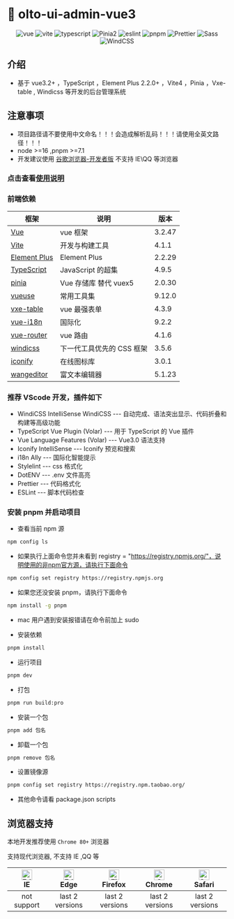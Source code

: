 # 🌈 olto-ui-admin-vue3 #

<p style="text-align: center">
    <img src="https://img.shields.io/badge/-Vue3.2-34495e?logo=vue.j" alt="vue" />
    <img src="https://img.shields.io/badge/-Vite4-646cff?logo=vite&logoColor=white" alt="vite" />
    <img src="https://img.shields.io/badge/-TypeScript4.9-blue?logo=typescript&logoColor=white" alt="typescript" />
    <img src="https://img.shields.io/badge/-Pinia2-yellow?logo=picpay&logoColor=white" alt="Pinia2" />
    <img src="https://img.shields.io/badge/-ESLint-4b32c3?logo=eslint&logoColor=white" alt="eslint" />
    <img src="https://img.shields.io/badge/-pnpm7-F69220?logo=pnpm&logoColor=white" alt="pnpm" />
    <img src="https://img.shields.io/badge/-Prettier-ef9421?logo=Prettier&logoColor=white" alt="Prettier">
    <img src="https://img.shields.io/badge/-Sass-1D365D?logo=Sass&logoColor=white" alt="Sass">
    <img src="https://img.shields.io/badge/-Wind%20CSS-06B6D4?logo=Tailwind%20CSS&logoColor=white" alt="WindCSS">
</p>

## 介绍

- 基于 vue3.2+ ，TypeScript ，Element Plus 2.2.0+ ，Vite4 ，Pinia ，Vxe-table , Windicss 等开发的后台管理系统

## 注意事项

- 项目路径请不要使用中文命名！！！会造成解析乱码！！！请使用全英文路径！！！
- node >=16  ,pnpm >=7.1
- 开发建议使用 [谷歌浏览器-开发者版](https://www.google.cn/intl/zh-CN/chrome/dev/) 不支持 IE\QQ 等浏览器

### 点击查看[使用说明](./use.md)

### 前端依赖

| 框架 | 说明 | 版本     |
| --- | --- |--------|
| [Vue](https://staging-cn.vuejs.org/) | vue 框架 | 3.2.47 |
| [Vite](https://cn.vitejs.dev//) | 开发与构建工具 | 4.1.1  |
| [Element Plus](https://element-plus.org/zh-CN/) | Element Plus | 2.2.29 |
| [TypeScript](https://www.typescriptlang.org/docs/) | JavaScript 的超集 | 4.9.5 |
| [pinia](https://pinia.vuejs.org/) | Vue 存储库 替代 vuex5 | 2.0.30 |
| [vueuse](https://vueuse.org/) | 常用工具集 | 9.12.0  |
| [vxe-table](https://vxetable.cn/) | vue 最强表单 | 4.3.9  |
| [vue-i18n](https://kazupon.github.io/vue-i18n/zh/introduction.html/) | 国际化 | 9.2.2  |
| [vue-router](https://router.vuejs.org/) | vue 路由 | 4.1.6  |
| [windicss](https://cn.windicss.org/) | 下一代工具优先的 CSS 框架 | 3.5.6  |
| [iconify](https://icon-sets.iconify.design/) | 在线图标库 | 3.0.1  |
| [wangeditor](https://www.wangeditor.com/) | 富文本编辑器 | 5.1.23 |

### 推荐 VScode 开发，插件如下

- WindiCSS IntelliSense WindiCSS --- 自动完成、语法突出显示、代码折叠和构建等高级功能
- TypeScript Vue Plugin (Volar) --- 用于 TypeScript 的 Vue 插件
- Vue Language Features (Volar) --- Vue3.0 语法支持
- Iconify IntelliSense --- Iconify 预览和搜索
- i18n Ally --- 国际化智能提示
- Stylelint --- css 格式化
- DotENV --- .env 文件高亮
- Prettier --- 代码格式化
- ESLint --- 脚本代码检查

### 安装 pnpm 并启动项目

- 查看当前 npm 源

```bash
npm config ls
```

- 如果执行上面命令您并未看到 registry = "https://registry.npmjs.org/"，说明使用的非npm官方源，请执行下面命令

```bash
npm config set registry https://registry.npmjs.org
```

- 如果您还没安装 pnpm，请执行下面命令

```bash
npm install -g pnpm
```

- mac 用户遇到安装报错请在命令前加上 sudo

- 安装依赖

```bash
pnpm install
```

- 运行项目

```bash
pnpm dev
```

- 打包

```bash
pnpm run build:pro
```

- 安装一个包

```bash
pnpm add 包名
```

- 卸载一个包

```bash
pnpm remove 包名
```

- 设置镜像源

```bash
pnpm config set registry https://registry.npm.taobao.org/
```

- 其他命令请看 package.json scripts

## 浏览器支持

本地开发推荐使用 `Chrome 80+` 浏览器

支持现代浏览器, 不支持 IE ,QQ 等

| [<img src="https://raw.githubusercontent.com/alrra/browser-logos/master/src/archive/internet-explorer_9-11/internet-explorer_9-11_48x48.png" alt=" Edge" width="24px" height="24px" />](http://godban.github.io/browsers-support-badges/)</br>IE | [<img src="https://raw.githubusercontent.com/alrra/browser-logos/master/src/edge/edge_48x48.png" alt=" Edge" width="24px" height="24px" />](http://godban.github.io/browsers-support-badges/)</br>Edge | [<img src="https://raw.githubusercontent.com/alrra/browser-logos/master/src/firefox/firefox_48x48.png" alt="Firefox" width="24px" height="24px" />](http://godban.github.io/browsers-support-badges/)</br>Firefox | [<img src="https://raw.githubusercontent.com/alrra/browser-logos/master/src/chrome/chrome_48x48.png" alt="Chrome" width="24px" height="24px" />](http://godban.github.io/browsers-support-badges/)</br>Chrome | [<img src="https://raw.githubusercontent.com/alrra/browser-logos/master/src/safari/safari_48x48.png" alt="Safari" width="24px" height="24px" />](http://godban.github.io/browsers-support-badges/)</br>Safari |
| :-: | :-: | :-: | :-: | :-: |
| not support | last 2 versions | last 2 versions | last 2 versions | last 2 versions |
